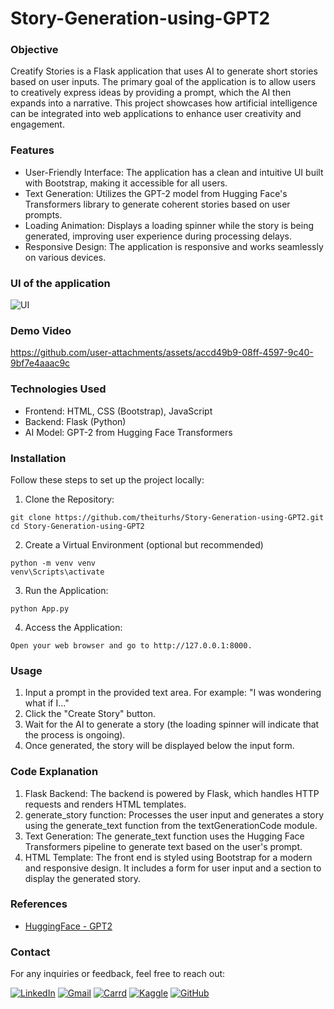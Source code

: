# Story-Generation-using-GPT2

### Objective
Creatify Stories is a Flask application that uses AI to generate short stories based on user inputs. The primary goal of the application is to allow users to creatively express ideas by providing a prompt, which the AI then expands into a narrative. This project showcases how artificial intelligence can be integrated into web applications to enhance user creativity and engagement.

### Features
- User-Friendly Interface: The application has a clean and intuitive UI built with Bootstrap, making it accessible for all users.
- Text Generation: Utilizes the GPT-2 model from Hugging Face's Transformers library to generate coherent stories based on user prompts.
- Loading Animation: Displays a loading spinner while the story is being generated, improving user experience during processing delays.
- Responsive Design: The application is responsive and works seamlessly on various devices.

### UI of the application

![UI](https://github.com/user-attachments/assets/1d52004a-71d0-4584-a088-64a53c0c69e5)

### Demo Video


https://github.com/user-attachments/assets/accd49b9-08ff-4597-9c40-9bf7e4aaac9c



### Technologies Used
- Frontend: HTML, CSS (Bootstrap), JavaScript
- Backend: Flask (Python)
- AI Model: GPT-2 from Hugging Face Transformers

### Installation
Follow these steps to set up the project locally:

1. Clone the Repository:
```
git clone https://github.com/theiturhs/Story-Generation-using-GPT2.git
cd Story-Generation-using-GPT2
```

2. Create a Virtual Environment (optional but recommended)
```
python -m venv venv
venv\Scripts\activate
```

3. Run the Application:
```
python App.py
```

4. Access the Application:
```
Open your web browser and go to http://127.0.0.1:8000.
```

### Usage

1. Input a prompt in the provided text area. For example: "I was wondering what if I..."
2. Click the "Create Story" button.
3. Wait for the AI to generate a story (the loading spinner will indicate that the process is ongoing).
4. Once generated, the story will be displayed below the input form.

### Code Explanation
1. Flask Backend: The backend is powered by Flask, which handles HTTP requests and renders HTML templates.
2. generate_story function: Processes the user input and generates a story using the generate_text function from the textGenerationCode module.
3. Text Generation: The generate_text function uses the Hugging Face Transformers pipeline to generate text based on the user's prompt.
4. HTML Template: The front end is styled using Bootstrap for a modern and responsive design. It includes a form for user input and a section to display the generated story.

### References
- [HuggingFace - GPT2](https://huggingface.co/openai-community/gpt2)

### Contact
For any inquiries or feedback, feel free to reach out:

[![LinkedIn](https://img.shields.io/badge/LinkedIn-0077B5?style=for-the-badge&logo=linkedin&logoColor=white)](https://www.linkedin.com/in/shrutikshrivastava/)
[![Gmail](https://img.shields.io/badge/Gmail-D14836?style=for-the-badge&logo=gmail&logoColor=white)](mailto:shrutishrivastava22ss@gmail.com)
[![Carrd](https://img.shields.io/badge/carrd-000000?style=for-the-badge&logo=carrd&logoColor=white)](https://theiturhs.carrd.co/)
[![Kaggle](https://img.shields.io/badge/kaggle-0077B5?style=for-the-badge&logo=kaggle&logoColor=white)](https://www.kaggle.com/theiturhs)
[![GitHub](https://img.shields.io/badge/github-000000?style=for-the-badge&logo=github&logoColor=white)](https://github.com/theiturhs)
